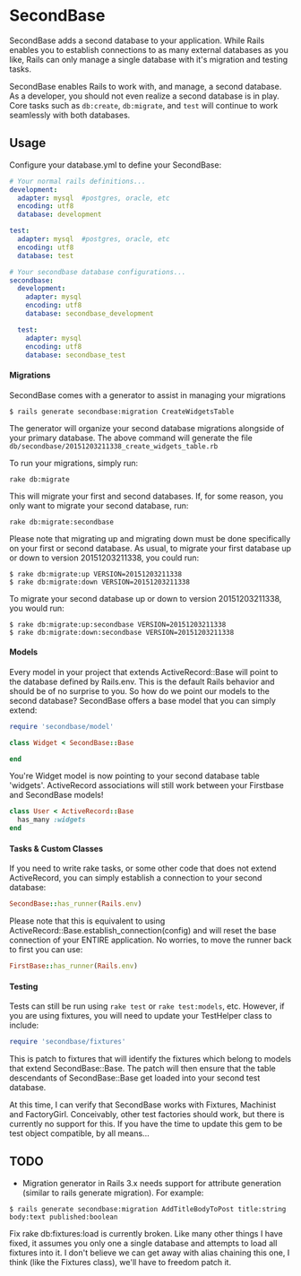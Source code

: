 # SecondBase

SecondBase adds a second database to your application. While Rails enables you to establish connections to as many external databases as you like, Rails can only manage a single database with it's migration and testing tasks.

SecondBase enables Rails to work with, and manage, a second database. As a developer, you should not even realize a second database is in play. Core tasks such as `db:create`, `db:migrate`, and `test` will continue to work seamlessly with both databases.


## Usage

Configure your database.yml to define your SecondBase:

```yaml
# Your normal rails definitions...
development:
  adapter: mysql  #postgres, oracle, etc
  encoding: utf8
  database: development

test:
  adapter: mysql  #postgres, oracle, etc
  encoding: utf8
  database: test

# Your secondbase database configurations...
secondbase:
  development:
    adapter: mysql
    encoding: utf8
    database: secondbase_development

  test:
    adapter: mysql
    encoding: utf8
    database: secondbase_test
```

#### Migrations

SecondBase comes with a generator to assist in managing your migrations

```
$ rails generate secondbase:migration CreateWidgetsTable
```

The generator will organize your second database migrations alongside of your primary database. The above command will generate the file `db/secondbase/20151203211338_create_widgets_table.rb`

To run your migrations, simply run:

```
rake db:migrate
```

This will migrate your first and second databases. If, for some reason, you only want to migrate your second database, run:

```
rake db:migrate:secondbase
```

Please note that migrating up and migrating down must be done specifically on your first or second database. As usual, to migrate your first database up or down to version 20151203211338, you could run:

```
$ rake db:migrate:up VERSION=20151203211338
$ rake db:migrate:down VERSION=20151203211338
```

To migrate your second database up or down to version 20151203211338, you would run:

```
$ rake db:migrate:up:secondbase VERSION=20151203211338
$ rake db:migrate:down:secondbase VERSION=20151203211338
```

#### Models

Every model in your project that extends ActiveRecord::Base will point to the database defined by Rails.env. This is the default Rails behavior and should be of no surprise to you. So how do we point our models to the second database? SecondBase offers a base model that you can simply extend:

```ruby
require 'secondbase/model'

class Widget < SecondBase::Base

end
```

You're Widget model is now pointing to your second database table 'widgets'. ActiveRecord associations will still work between your Firstbase and SecondBase models!

```ruby
class User < ActiveRecord::Base
  has_many :widgets
end
```

#### Tasks & Custom Classes

If you need to write rake tasks, or some other code that does not extend ActiveRecord, you can simply establish a connection to your second database:

```ruby
SecondBase::has_runner(Rails.env)
```

Please note that this is equivalent to using ActiveRecord::Base.establish_connection(config) and will reset the base connection of your ENTIRE application. No worries, to move the runner back to first you can use:

```ruby
FirstBase::has_runner(Rails.env)
```

#### Testing

Tests can still be run using `rake test` or `rake test:models`, etc. However, if you are using fixtures, you will need to update your TestHelper class to include:

```ruby
require 'secondbase/fixtures'
```

This is patch to fixtures that will identify the fixtures which belong to models that extend SecondBase::Base. The patch will then ensure that the table descendants of SecondBase::Base get loaded into your second test database.

At this time, I can verify that SecondBase works with Fixtures, Machinist and FactoryGirl. Conceivably, other test factories should work, but there is currently no support for this. If you have the time to update this gem to be test object compatible, by all means...


## TODO

* Migration generator in Rails 3.x needs support for attribute generation (similar to rails generate migration). For example:

```
$ rails generate secondbase:migration AddTitleBodyToPost title:string body:text published:boolean
```

Fix rake db:fixtures:load is currently broken. Like many other things I have fixed, it assumes you only one a single database and attempts to load all fixtures into it. I don't believe we can get away with alias chaining this one, I think (like the Fixtures class), we'll have to freedom patch it.

